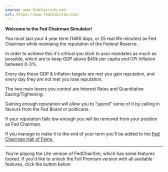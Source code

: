 ```yaml
---
source: www.fedchairsim.com
url: https://www.fedchairsim.com/
---
```


**Welcome to the Fed Chairman Simulator!**

You must last your 4 year term (1460 days, or 25 real life minutes) as Fed Chairman while maintaing the reputation of the Federal Reserve.

In order to achieve this it's critical you stick to your mandates as much as possible, which are to keep GDP above $40k per capita and CPI Inflation between 0-3%.

Every day these GDP & Inflation targets are met you gain reputation, and every day they are not met you lose reputation.

The two main levers you control are Interest Rates and Quantitative Easing/Tightening.

Gaining enough reputation will allow you to "spend" some of it by calling in favours from the Fed Board or politicans.

If your reputation falls low enough you will be removed from your position as Fed Chairman.

If you manage to make it to the end of your term you'll be added to the [Fed Chairman Hall of Fame.](https://fedchairsim.com/halloffame.php)

---

You're playing the Lite version of FedChairSim, which has some features locked. If you'd like to unlock the Full Premium version with all available features, click the button below:
